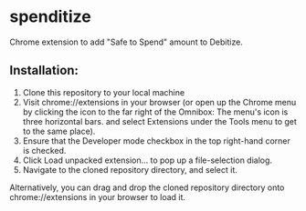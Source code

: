 # spenditize
Chrome extension to add "Safe to Spend" amount to Debitize.

## Installation:
1. Clone this repository to your local machine
2. Visit chrome://extensions in your browser (or open up the Chrome menu by clicking the icon to the far right of the Omnibox:  The menu's icon is three horizontal bars. and select Extensions under the Tools menu to get to the same place).
3. Ensure that the Developer mode checkbox in the top right-hand corner is checked.
4. Click Load unpacked extension… to pop up a file-selection dialog.
5. Navigate to the cloned repository directory, and select it.

Alternatively, you can drag and drop the cloned repository directory onto chrome://extensions in your browser to load it.
